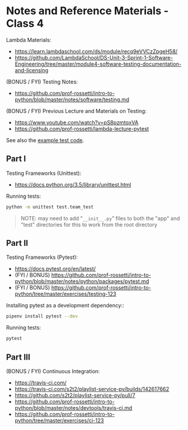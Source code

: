 

# Notes and Reference Materials - Class 4


Lambda Materials:
  + https://learn.lambdaschool.com/ds/module/recq9eVVCzZpgeH58/
  + https://github.com/LambdaSchool/DS-Unit-3-Sprint-1-Software-Engineering/tree/master/module4-software-testing-documentation-and-licensing

(BONUS / FYI) Testing Notes:
  + https://github.com/prof-rossetti/intro-to-python/blob/master/notes/software/testing.md

(BONUS / FYI) Previous Lecture and Materials on Testing:
  + https://www.youtube.com/watch?v=pS8pzmtqxVA
  + https://github.com/prof-rossetti/lambda-lecture-pytest

See also the [example test code](/test/).

## Part I

Testing Frameworks (Unittest):
  + https://docs.python.org/3.5/library/unittest.html

Running tests:

```sh
python -m unittest test.team_test
```

> NOTE: may need to add "`__init__.py`" files to both the "app" and "test" directories for this to work from the root directory

## Part II

Testing Frameworks (Pytest):
  + https://docs.pytest.org/en/latest/
  + (FYI / BONUS) https://github.com/prof-rossetti/intro-to-python/blob/master/notes/python/packages/pytest.md
  + (FYI / BONUS) https://github.com/prof-rossetti/intro-to-python/tree/master/exercises/testing-123

Installing pytest as a development dependency::

```sh
pipenv install pytest --dev
```
Running tests:

```sh
pytest
```

## Part III

(BONUS / FYI) Continuous Integration:
  + https://travis-ci.com/
  + https://travis-ci.com/s2t2/playlist-service-py/builds/142617662
  + https://github.com/s2t2/playlist-service-py/pull/7
  + https://github.com/prof-rossetti/intro-to-python/blob/master/notes/devtools/travis-ci.md
  + https://github.com/prof-rossetti/intro-to-python/tree/master/exercises/ci-123
